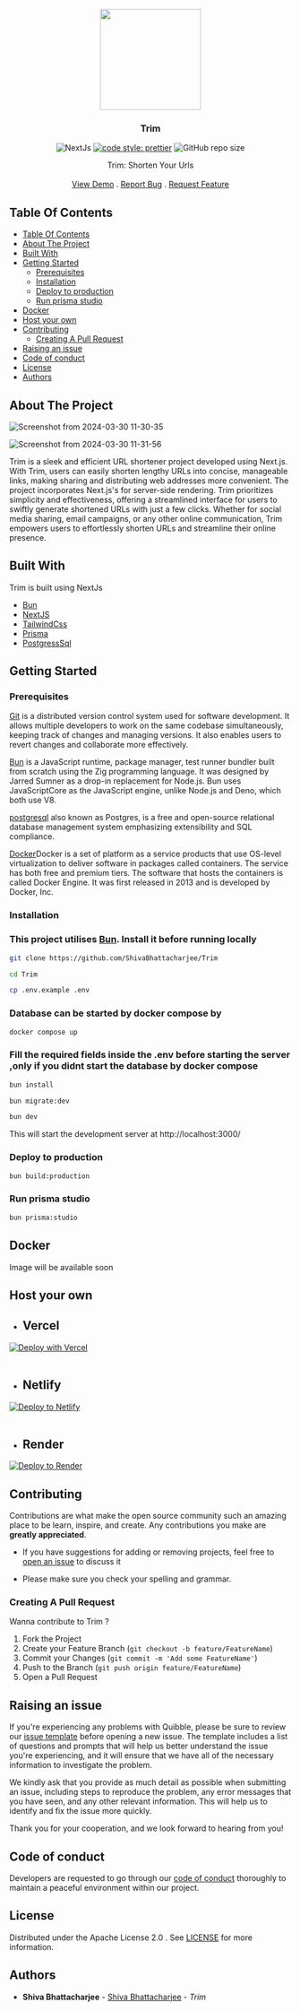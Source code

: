 <a href="https://github.com/ShivaBhattacharjee/Trim">
<p align="center">
  <img src="https://github.com/ShivaBhattacharjee/Trim/assets/95211406/660cb529-0898-409d-bf8c-5b4c38d3bd42" height="180px"/>
  </a>
<br/>
  <h3 align="center">Trim</h3>




<div align="center" >

![NextJs](https://img.shields.io/badge/next.js-000000?style=for-the-badge&logo=nextdotjs&logoColor=white)
[![code style: prettier](https://img.shields.io/badge/code_style-prettier-ff69b4.svg?style=flat-square)](https://github.com/prettier/prettier)
![GitHub repo size](https://img.shields.io/github/repo-size/shivabhattacharjee/Trim)

  </div>

  <p align="center">
    Trim: Shorten Your Urls
    <br/>
    <br/>
    <a href="https://trim.theshiva.xyz/">View Demo</a>
    .
    <a href="https://github.com/ShivaBhattacharjee/trim/issues">Report Bug</a>
    .
    <a href="https://github.com/ShivaBhattacharjee/trim/issues">Request Feature</a>
  </p>
</p>



## Table Of Contents

- [Table Of Contents](#table-of-contents)
- [About The Project](#about-the-project)
- [Built With](#built-with)
- [Getting Started](#getting-started)
  - [Prerequisites](#prerequisites)
  - [Installation](#installation)
  - [Deploy to production](#deploy-to-production)
  - [Run prisma studio](#run-prisma-studio)
- [Docker](#docker)
- [Host your own](#host-your-own)
- [Contributing](#contributing)
  - [Creating A Pull Request](#creating-a-pull-request)
- [Raising an issue](#raising-an-issue)
- [Code of conduct](#code-of-conduct)
- [License](#license)
- [Authors](#authors)

## About The Project
![Screenshot from 2024-03-30 11-30-35](https://github.com/ShivaBhattacharjee/Trim/assets/95211406/8f3e57c1-7fd2-473e-a1bd-427ea1c981c3)

![Screenshot from 2024-03-30 11-31-56](https://github.com/ShivaBhattacharjee/Trim/assets/95211406/74fef03e-b763-4e98-aeea-bd65fd901e20)

Trim is a sleek and efficient URL shortener project developed using Next.js. With Trim, users can easily shorten lengthy URLs into concise, manageable links, making sharing and distributing web addresses more convenient. The project incorporates Next.js's  for server-side rendering. Trim prioritizes simplicity and effectiveness, offering a streamlined interface for users to swiftly generate shortened URLs with just a few clicks. Whether for social media sharing, email campaigns, or any other online communication, Trim empowers users to effortlessly shorten URLs and streamline their online presence.




## Built With

Trim is built using NextJs 

* [Bun](https://bun.sh/)
* [NextJS](https://nextjs.org)
* [TailwindCss](https://tailwindcss.com/)
* [Prisma](https://www.prisma.io/)
* [PostgressSql](https://www.postgresql.org/)



## Getting Started


### Prerequisites

<a href="https://git-scm.com/downloads" >Git</a> is a distributed version control system used for software development. It allows multiple developers to work on the same codebase simultaneously, keeping track of changes and managing versions. It also enables users to revert changes and collaborate more effectively.

<a href="https://bun.sh/">Bun</a> is a JavaScript runtime, package manager, test runner bundler built from scratch using the Zig programming language. It was designed by Jarred Sumner as a drop-in replacement for Node.js. Bun uses JavaScriptCore as the JavaScript engine, unlike Node.js and Deno, which both use V8.

<a href="https://www.postgresql.org/">postgresql</a> also known as Postgres, is a free and open-source relational database management system emphasizing extensibility and SQL compliance.

<a href="https://www.docker.com/">Docker</a>Docker is a set of platform as a service products that use OS-level virtualization to deliver software in packages called containers. The service has both free and premium tiers. The software that hosts the containers is called Docker Engine. It was first released in 2013 and is developed by Docker, Inc.

### Installation


<h3> This project utilises <a href="https://bun.sh">Bun</a>. Install it before running locally</h3>

```bash
git clone https://github.com/ShivaBhattacharjee/Trim
```
```bash
cd Trim
```
```bash
cp .env.example .env
```

<h3>Database can be started by docker compose by</h3>

```bash
docker compose up
```

<h3>Fill the required fields inside the .env before starting the server ,only if you didnt start the database by docker compose</h3>

```bash
bun install
```
```bash
bun migrate:dev
```
```bash
bun dev
```

This will start the development server  at http://localhost:3000/

### Deploy to production

```bash
bun build:production
```

### Run prisma studio

```bash
bun prisma:studio
```


## Docker 
Image will be available soon

## Host your own
* ## Vercel

[![Deploy with Vercel](https://vercel.com/button)](https://vercel.com/new/clone?repository-url=https%3A%2F%2Fgithub.com%2FShivaBhattacharjee%2FTrim)
<br/>
<br/>

* ## Netlify

[![Deploy to Netlify](https://www.netlify.com/img/deploy/button.svg)](https://app.netlify.com/start/deploy?repository=https://github.com/ShivaBhattacharjee/Trim)
<br/>
<br/>

* ## Render

[![Deploy to Render](https://render.com/images/deploy-to-render-button.svg)](https://render.com/deploy?repo=https://github.com/ShivaBhattacharjee/Trim)

## Contributing

Contributions are what make the open source community such an amazing place to be learn, inspire, and create. Any contributions you make are **greatly appreciated**.
* If you have suggestions for adding or removing projects, feel free to [open an issue](https://github.com/ShivaBhattacharjee/Trim/issues) to discuss it

* Please make sure you check your spelling and grammar.

### Creating A Pull Request

Wanna contribute to Trim ?

1. Fork the Project
2. Create your Feature Branch (`git checkout -b feature/FeatureName`)
3. Commit your Changes (`git commit -m 'Add some FeatureName'`)
4. Push to the Branch (`git push origin feature/FeatureName`)
5. Open a Pull Request


## Raising an issue

If you're experiencing any problems with Quibble, please be sure to review our [issue template](https://github.com/ShivaBhattacharjee/Trim/tree/main/.github/ISSUE_TEMPLATE) before opening a new issue. The template includes a list of questions and prompts that will help us better understand the issue you're experiencing, and it will ensure that we have all of the necessary information to investigate the problem.

We kindly ask that you provide as much detail as possible when submitting an issue, including steps to reproduce the problem, any error messages that you have seen, and any other relevant information. This will help us to identify and fix the issue more quickly.

Thank you for your cooperation, and we look forward to hearing from you!

## Code of conduct

Developers are requested to go through our <a href="https://github.com/ShivaBhattacharjee/Trim/blob/main/CODE_OF_CONDUCT.md">code of conduct</a> thoroughly to maintain a peaceful environment within our project.

## License

Distributed under the Apache License 2.0 . See [LICENSE](https://github.com/ShivaBhattacharjee/Trim/blob/main/LICENSE) for more information.


## Authors

* **Shiva Bhattacharjee** - [Shiva Bhattacharjee](https://github.com/ShivaBhattacharjee) - *Trim*
